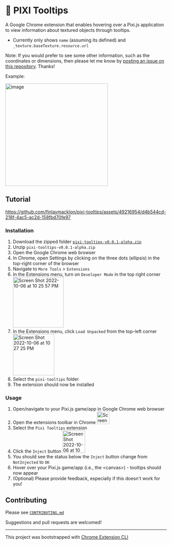 # 🔎 PIXI Tooltips

A Google Chrome extension that enables hovering over a Pixi.js application to view information about textured objects through tooltips.

- Currently only shows `name` (assuming its defined) and `_texture.baseTexture.resource.url`

Note: If you would prefer to see some other information, such as the coordinates or dimensions, then please let me know by [posting an issue on this repository](https://github.com/finlaymacklon/pixi-tooltips/issues/new). Thanks!

Example:

<img width="320" alt="image" src="https://user-images.githubusercontent.com/49216954/194617814-1e43de41-a193-4c6e-8254-803ee3f83c11.png">


## Tutorial

https://github.com/finlaymacklon/pixi-tooltips/assets/49216954/d4b544cd-218f-4ac5-ac2d-158fbd70fe97

### Installation
1) Download the zipped folder [`pixi-tooltips-v0.0.1-alpha.zip`](https://github.com/finlaymacklon/pixi-tooltips/releases/tag/v0.0.1)
2) Unzip `pixi-tooltips-v0.0.1-alpha.zip`
3) Open the Google Chrome web browser
4) In Chrome, open Settings by clicking on the three dots (ellipsis) in the top-right corner of the browser
5) Navigate to `More Tools` > `Extensions`
6) In the Extensions menu, turn on `Developer Mode` in the top right corner <img width="158" alt="Screen Shot 2022-10-06 at 10 25 57 PM" src="https://user-images.githubusercontent.com/49216954/194461562-a4548ae3-ba94-4c05-846c-9a8567b7c0ac.png">
7) In the Extensions menu, click `Load Unpacked` from the top-left corner <img width="129" alt="Screen Shot 2022-10-06 at 10 27 25 PM" src="https://user-images.githubusercontent.com/49216954/194461736-0ad2ef41-44a9-4a15-a752-7fa46a89bd89.png">
8) Select the `pixi-tooltips` folder
9) The extension should now be installed

### Usage
1) Open/navigate to your Pixi.js game/app in Google Chrome web browser
2) Open the extensions toolbar in Chrome <img width="39" alt="Screen Shot 2022-10-06 at 10 28 59 PM" src="https://user-images.githubusercontent.com/49216954/194461889-1eca28e0-93fe-426f-bed1-a770a0d0cad7.png">
3) Select the `Pixi Tooltips` extension
4) Click the `Inject` button <img width="70" alt="Screen Shot 2022-10-06 at 10 30 45 PM" src="https://user-images.githubusercontent.com/49216954/194462083-eb0f1fc1-c12a-4f01-b1fe-0d6b05bd3350.png">
5) You should see the status below the `Inject` button change from `NotInjected` to `OK`
6) Hover over your Pixi.js game/app (i.e., the \<canvas\>) - tooltips should now appear
7) (Optional) Please provide feedback, especially if this doesn't work for you!

## Contributing

Please see [`CONTRIBUTING.md`](CONTRIBUTING.md)

Suggestions and pull requests are welcomed!

---

This project was bootstrapped with [Chrome Extension CLI](https://github.com/dutiyesh/chrome-extension-cli)
